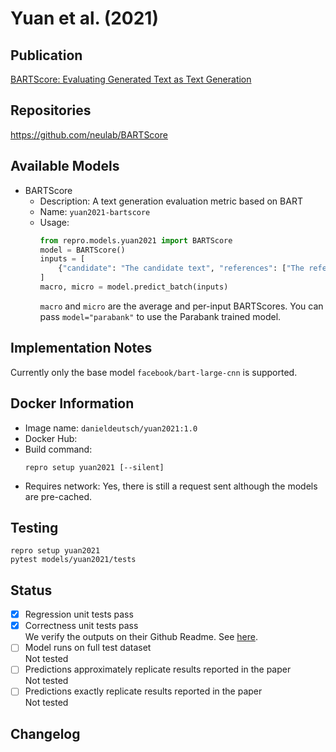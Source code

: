 # Yuan et al. (2021)

## Publication
[BARTScore: Evaluating Generated Text as Text Generation](https://arxiv.org/abs/2106.11520)

## Repositories
https://github.com/neulab/BARTScore

## Available Models
- BARTScore
  - Description: A text generation evaluation metric based on BART
  - Name: `yuan2021-bartscore`
  - Usage:
    ```python
    from repro.models.yuan2021 import BARTScore
    model = BARTScore()
    inputs = [
        {"candidate": "The candidate text", "references": ["The references"]}
    ]
    macro, micro = model.predict_batch(inputs)
    ```
    `macro` and `micro` are the average and per-input BARTScores.
    You can pass `model="parabank"` to use the Parabank trained model.
    
## Implementation Notes
Currently only the base model `facebook/bart-large-cnn` is supported.
    
## Docker Information
- Image name: `danieldeutsch/yuan2021:1.0`
- Docker Hub:
- Build command:
  ```shell script
  repro setup yuan2021 [--silent]
  ```
- Requires network: Yes, there is still a request sent although the models are pre-cached.
  
## Testing
```shell script
repro setup yuan2021
pytest models/yuan2021/tests
```

## Status
- [x] Regression unit tests pass   
- [x] Correctness unit tests pass  
We verify the outputs on their Github Readme.
See [here](https://github.com/danieldeutsch/repro/actions/runs/1305084111).
- [ ] Model runs on full test dataset  
Not tested
- [ ] Predictions approximately replicate results reported in the paper  
Not tested
- [ ] Predictions exactly replicate results reported in the paper  
Not tested

## Changelog